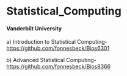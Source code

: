 # Statistical_Computing
#### Vanderbilt University
a) Introduction to Statistical Computing- https://github.com/fonnesbeck/Bios6301

b) Advanced Statistical Computing- https://github.com/fonnesbeck/Bios8366

